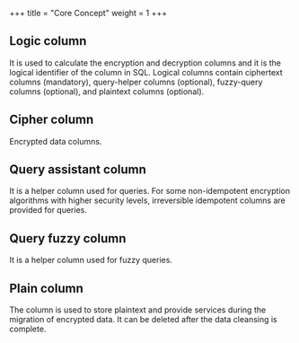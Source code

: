 +++
title = "Core Concept"
weight = 1
+++

## Logic column

It is used to calculate the encryption and decryption columns and it is the logical identifier of the column in SQL. Logical columns contain ciphertext columns (mandatory), query-helper columns (optional), fuzzy-query columns (optional), and plaintext columns (optional).

## Cipher column

Encrypted data columns.

## Query assistant column

It is a helper column used for queries. For some non-idempotent encryption algorithms with higher security levels, irreversible idempotent columns are provided for queries.

## Query fuzzy column

It is a helper column used for fuzzy queries. 

## Plain column

The column is used to store plaintext and provide services during the migration of encrypted data. It can be deleted after the data cleansing is complete.
